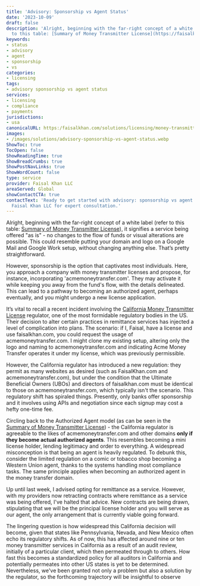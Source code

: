 ```yaml
---
title: 'Advisory: Sponsorship vs Agent Status'
date: '2023-10-09'
draft: false
description: 'Alright, beginning with the far-right concept of a white label (refer
  to this table: [Summary of Money Transmitter License](https://faisalkhan.com/sol...'
keywords:
- status
- advisory
- agent
- sponsorship
- vs
categories:
- licensing
tags:
- advisory sponsorship vs agent status
services:
- licensing
- compliance
- payments
jurisdictions:
- usa
canonicalURL: https:/faisalkhan.com/solutions/licensing/money-transmitter-license-mtl/advisory-sponsorship-vs-agent-status/
images:
- /images/solutions/advisory-sponsorship-vs-agent-status.webp
ShowToc: true
TocOpen: false
ShowReadingTime: true
ShowBreadCrumbs: true
ShowPostNavLinks: true
ShowWordCount: false
type: service
provider: Faisal Khan LLC
areaServed: Global
showContactCTA: true
contactText: 'Ready to get started with advisory: sponsorship vs agent status? Contact
  Faisal Khan LLC for expert consultation.'
---
```


Alright, beginning with the far-right concept of a white label (refer to this table: [Summary of Money Transmitter License](https://faisalkhan.com/solutions/licensing/money-transmitter-license-mtl/summary-table-us-money-transmitter-license/)), it signifies a service being offered "as is" - no changes to the flow of funds or visual alterations are possible. This could resemble putting your domain and logo on a Google Mail and Google Work setup, without changing anything else. That’s pretty straightforward.

However, sponsorship is the option that captivates most individuals. Here, you approach a company with money transmitter licenses and propose, for instance, incorporating 'acmemoneytransfer.com'. They may activate it while keeping you away from the fund's flow, with the details delineated. This can lead to a pathway to becoming an authorized agent, perhaps eventually, and you might undergo a new license application.

It’s vital to recall a recent incident involving the [California Money Transmitter License](https://faisalkhan.com/solutions/licensing/money-transmitter-license-mtl/money-transmitter-license-california/) regulator, one of the most formidable regulatory bodies in the US. Their decision to alter certain practices in remittance services has injected a level of complication into plans. The scenario: if I, Faisal, have a license and use faisalkhan.com, you could request the usage of acmemoneytransfer.com. I might clone my existing setup, altering only the logo and naming to acmemoneytransfer.com and indicating Acme Money Transfer operates it under my license, which was previously permissible.

However, the California regulator has introduced a new regulation: they permit as many websites as desired (such as FaisalKhan.com and acmemoneytransfer.com), but under the condition that the Ultimate Beneficial Owners (UBOs) and directors of faisalkhan.com must be identical to those on acmemoneytransfer.com, which typically isn't the scenario. This regulatory shift has spiraled things. Presently, only banks offer sponsorship and it involves using APIs and negotiation since each signup may cost a hefty one-time fee.

Circling back to the Authorized Agent model (as can be seen in the [Summary of Money Transmitter License](https://faisalkhan.com/solutions/licensing/money-transmitter-license-mtl/summary-table-us-money-transmitter-license/)) - the California regulator is agreeable to the likes of acmemoneytransfer.com and other domains **only if they become actual authorized agents**. This resembles becoming a mini license holder, lending legitimacy and order to everything. A widespread misconception is that being an agent is heavily regulated. To debunk this, consider the limited regulation on a comic or tobacco shop becoming a Western Union agent, thanks to the systems handling most compliance tasks. The same principle applies when becoming an authorized agent in the money transfer domain.

Up until last week, I advised opting for remittance as a service. However, with my providers now retracting contracts where remittance as a service was being offered, I've halted that advice. New contracts are being drawn, stipulating that we will be the principal license holder and you will serve as our agent, the only arrangement that is currently viable going forward.

The lingering question is how widespread this California decision will become, given that states like Pennsylvania, Nevada, and New Mexico often echo its regulatory shifts. As of now, this has affected around nine or ten money transmitter services in California as a result of an audit review, initially of a particular client, which then permeated through to others. How fast this becomes a standardized policy for all auditors in California and potentially permeates into other US states is yet to be determined. Nevertheless, we've been granted not only a problem but also a solution by the regulator, so the forthcoming trajectory will be insightful to observe